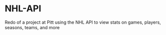 # NHL-API
Redo of a project at Pitt using the NHL API to view stats on games, players, seasons, teams, and more
